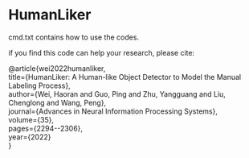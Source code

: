 # HumanLiker
cmd.txt contains how to use the codes.


if you find this code can help your research, please cite:

@article{wei2022humanliker,<br />
  title={HumanLiker: A Human-like Object Detector to Model the Manual Labeling Process},<br />
  author={Wei, Haoran and Guo, Ping and Zhu, Yangguang and Liu, Chenglong and Wang, Peng},<br />
  journal={Advances in Neural Information Processing Systems},<br />
  volume={35},<br />
  pages={2294--2306},<br />
  year={2022}<br />
}<br />
